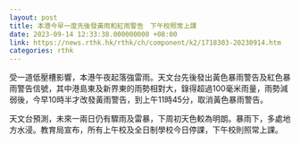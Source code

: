 ```yaml
---
layout: post
title: 本港今早一度先後發黃雨和紅雨警告　下午校照常上課
date: 2023-09-14 12:33:38.000000000 +08:00
link: https://news.rthk.hk/rthk/ch/component/k2/1718303-20230914.htm
categories: rthk
---
```


受一道低壓槽影響，本港午夜起落強雷雨。天文台先後發出黃色暴雨警告及紅色暴雨警告信號，其中港島東及新界東的雨勢相對大，錄得超過100毫米雨量，雨勢減弱後，今早10時半才改發黃雨警告，到上午11時45分，取消黃色暴雨警告。

天文台預測，未來一兩日仍有驟雨及雷暴，下周初天色較為明朗。暴雨下，多處地方水浸。教育局宣布，所有上午校及全日制學校今日停課，下午校則照常上課。
